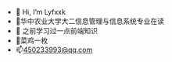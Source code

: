 - 👋 Hi, I’m Lyfxxk
- 👀华中农业大学大二信息管理与信息系统专业在读
- 🌱 之前学习过一点前端知识
- 💞️菜鸡一枚
- 📫450233993@qq.com

<!---
Lyfxxk/Lyfxxk is a ✨ special ✨ repository because its `README.md` (this file) appears on your GitHub profile.
You can click the Preview link to take a look at your changes.
--->
